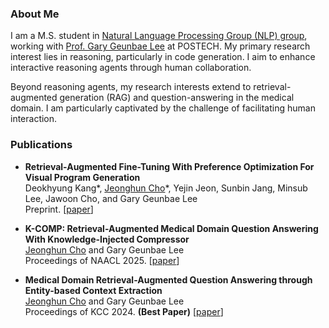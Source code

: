### About Me
I am a M.S. student in [Natural Language Processing Group (NLP) group](https://nlp.postech.ac.kr/), working with [Prof. Gary Geunbae Lee](https://scholar.google.com/citations?user=t30saScAAAAJ&hl) at POSTECH. My primary research interest lies in reasoning, particularly in code generation. I aim to enhance interactive reasoning agents through human collaboration.

Beyond reasoning agents, my research interests extend to retrieval-augmented generation (RAG) and question-answering in the medical domain. I am particularly captivated by the challenge of facilitating human interaction.


### Publications

* **Retrieval-Augmented Fine-Tuning With Preference Optimization For Visual Program Generation**<br>
Deokhyung Kang\*, <ins>Jeonghun Cho</ins>\*, Yejin Jeon, Sunbin Jang, Minsub Lee, Jawoon Cho, and Gary Geunbae Lee<br>
Preprint. [[paper](https://arxiv.org/abs/2502.16529)]<br>

* **K-COMP: Retrieval-Augmented Medical Domain Question Answering With Knowledge-Injected Compressor**<br>
<ins>Jeonghun Cho</ins> and Gary Geunbae Lee<br>
Proceedings of NAACL 2025. [[paper](https://arxiv.org/abs/2501.13567)]<br>

* **Medical Domain Retrieval-Augmented Question Answering through Entity-based Context Extraction**<br>
<ins>Jeonghun Cho</ins> and Gary Geunbae Lee<br>
Proceedings of KCC 2024. **(Best Paper)** [[paper](https://www.dbpia.co.kr/pdf/pdfView.do?nodeId=NODE11861871)]<br>